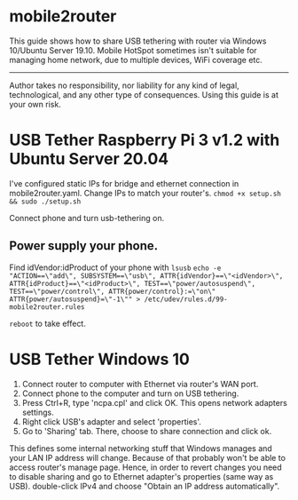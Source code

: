 # mobile2router

This guide shows how to share USB tethering with router via Windows 10/Ubuntu Server 19.10. Mobile HotSpot sometimes isn't suitable for managing home network, due to multiple devices, WiFi coverage etc.

---

Author takes no responsibility, nor liability for any kind of legal, technological, and any other type of consequences. Using this guide is at your own risk.


# USB Tether Raspberry Pi 3 v1.2 with Ubuntu Server 20.04
I've configured static IPs for bridge and ethernet connection in mobile2router.yaml. Change IPs to match your router's.
`chmod +x setup.sh && sudo ./setup.sh`

Connect phone and turn usb-tethering on.

## Power supply your phone.
Find idVendor:idProduct of your phone with `lsusb`
`echo -e "ACTION==\"add\", SUBSYSTEM==\"usb\", ATTR{idVendor}==\"<idVendor>\", ATTR{idProduct}==\"<idProduct>\", TEST==\"power/autosuspend\", TEST==\"power/control\", ATTR{power/control}:=\"on\" ATTR{power/autosuspend}=\"-1\"" > /etc/udev/rules.d/99-mobile2router.rules`

`reboot` to take effect.

# USB Tether Windows 10
1. Connect router to computer with Ethernet via router's WAN port.
2. Connect phone to the computer and turn on USB tethering.
3. Press Ctrl+R, type 'ncpa.cpl' and click OK. This opens network adapters settings.
4. Right click USB's adapter and select 'properties'.
5. Go to 'Sharing' tab. There, choose to share connection and click ok.

This defines some internal networking stuff that Windows manages and your LAN IP address will change. Because of that probably won't be able to access router's manage page. Hence, in order to revert changes you need to disable sharing and go to Ethernet adapter's properties (same way as USB). double-click IPv4 and choose "Obtain an IP address automatically".